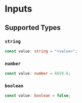 # Inputs


## Supported Types

### `string`

```typescript
const value: string = "<value>";
```

### `number`

```typescript
const value: number = 6659.6;
```

### `boolean`

```typescript
const value: boolean = false;
```

